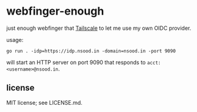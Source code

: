 # webfinger-enough

just enough webfinger that [Tailscale](https://tailscale.com/kb/1240/sso-custom-oidc) to let me use my own OIDC provider.

usage:

```
go run . -idp=https://idp.nsood.in -domain=nsood.in -port 9090
```

will start an HTTP server on port 9090 that responds to `acct:<username>@nsood.in`.

## license

MIT license; see LICENSE.md.
